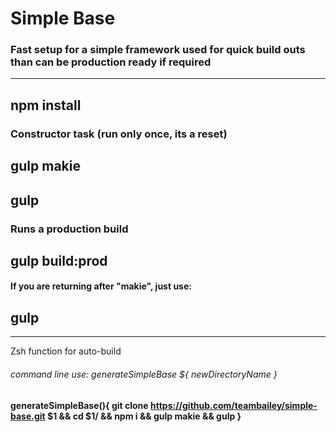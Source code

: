 # Simple Base 
### Fast setup for a simple framework used for quick build outs than can be production ready if required
-------

## npm install

### Constructor task (run only once, its a reset)
## gulp makie

## gulp 

### Runs a production build
## gulp build:prod

#### If you are returning after "makie", just use:
## gulp

-------

Zsh function for auto-build 
###### command line use: generateSimpleBase ${ newDirectoryName }
#### generateSimpleBase(){ git clone https://github.com/teambailey/simple-base.git $1 && cd $1/ && npm i && gulp makie && gulp }
